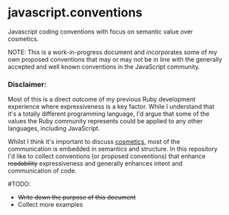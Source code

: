 # javascript.conventions

Javascript coding conventions with focus on semantic value over cosmetics.

NOTE: This is a work-in-progress document and incorporates some of my own proposed conventions that may or may not be in line with the generally accepted and well known conventions in the JavaScript community.

### Disclaimer:

Most of this is a direct outcome of my previous Ruby development experience where expressiveness is a key factor. While I understand that it's a totally different programming language, I'd argue that some of the values the Ruby community represents could be applied to any other languages, including JavaScript.

Whilst I think it's important to discuss [cosmetics](http://sideeffect.kr/popularconvention#javascript), most of the communication is embedded in semantics and structure. In this repository I'd like to collect conventions (or proposed conventions) that enhance <s>readability</s> expressiveness and generally enhances intent and communication of code.

#TODO:

* ~~Write down the purpose of this document~~
* Collect more examples
